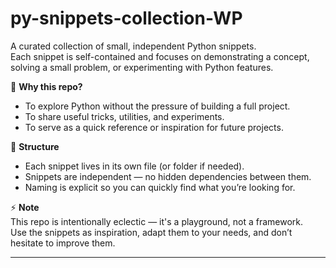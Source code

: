 # py-snippets-collection-WP

A curated collection of small, independent Python snippets.  
Each snippet is self-contained and focuses on demonstrating a concept, solving a small problem, or experimenting with Python features.

🚀 **Why this repo?**  
- To explore Python without the pressure of building a full project.  
- To share useful tricks, utilities, and experiments.  
- To serve as a quick reference or inspiration for future projects.  

📂 **Structure**  
- Each snippet lives in its own file (or folder if needed).  
- Snippets are independent — no hidden dependencies between them.  
- Naming is explicit so you can quickly find what you’re looking for.   

⚡ **Note**  
This repo is intentionally eclectic — it's a playground, not a framework.  
Use the snippets as inspiration, adapt them to your needs, and don’t hesitate to improve them.  


---

<!--
[
  {
    "name": "Python HangGame mini games",
    "desc": "A simple and effective hangman game in Python. Guess the word before the hangman is complete, with error handling, progressive display and guaranteed fun !",
    "date": "2025-09-18T15:42:00Z"
    "link": "https://github.com/hugoegry/py-snippets-collection-WP/tree/main/part09_hangmanChallengeEvolution/hangGameEvolution",
    "preview": {
      "p1": {
        "name": "hangGameImg1",
        "ex": "jpg"
      },
      "p2": {
        "name": "hangGameImg2",
        "ex": "jpg"
      }
    }
  },
  {
    "name": "Python Language Detector",
    "desc": "A smart Python script that automatically identifies the language of a text.",
    "date": "2025-09-12T15:42:00Z"
    "link": "https://github.com/hugoegry/py-snippets-collection-WP/blob/main/part03/exo3.5.py",
    "preview": {
      "p1": {
        "name": "languageDetector1",
        "ex": "jpg"
      }
    }
  }
]
-->
